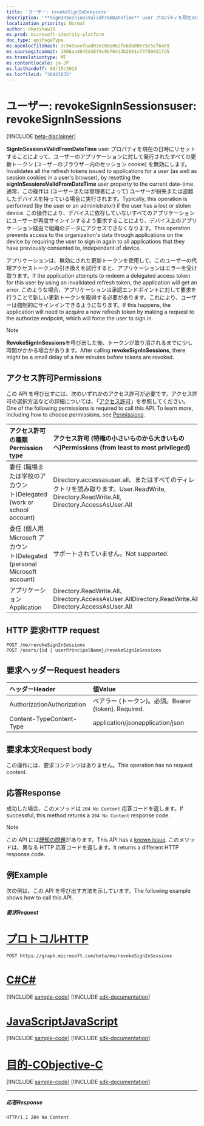```yaml
---
title: 'ユーザー: revokeSignInSessions'
description: '**SignInSessionsValidFromDateTime** user プロパティを現在の日付と時刻にリセットすることによって、アプリケーションに発行されたすべてのユーザーの更新トークン (およびユーザーのブラウザー内のセッション cookie) を無効にします。'
localization_priority: Normal
author: dkershaw10
ms.prod: microsoft-identity-platform
doc_type: apiPageType
ms.openlocfilehash: 3c945eeefaad03ec08e062fe8db80573c5ef6469
ms.sourcegitcommit: 1066aa4045d48f9c9b764d3b2891cf4f806d17d5
ms.translationtype: MT
ms.contentlocale: ja-JP
ms.lasthandoff: 08/15/2019
ms.locfileid: "36421835"
---
```

# <a name="user-revokesigninsessions"></a><span data-ttu-id="3f313-103">ユーザー: revokeSignInSessions</span><span class="sxs-lookup"><span data-stu-id="3f313-103">user: revokeSignInSessions</span></span>

[!INCLUDE [beta-disclaimer](../../includes/beta-disclaimer.md)]

<span data-ttu-id="3f313-104">**SignInSessionsValidFromDateTime** user プロパティを現在の日時にリセットすることによって、ユーザーのアプリケーションに対して発行されたすべての更新トークン (ユーザーのブラウザー内のセッション cookie) を無効にします。</span><span class="sxs-lookup"><span data-stu-id="3f313-104">Invalidates all the refresh tokens issued to applications for a user (as well as session cookies in a user's browser), by resetting the **signInSessionsValidFromDateTime** user property to the current date-time.</span></span> <span data-ttu-id="3f313-105">通常、この操作は (ユーザーまたは管理者によって) ユーザーが紛失または盗難したデバイスを持っている場合に実行されます。</span><span class="sxs-lookup"><span data-stu-id="3f313-105">Typically, this operation is performed (by the user or an administrator) if the user has a lost or stolen device.</span></span> <span data-ttu-id="3f313-106">この操作により、デバイスに依存していないすべてのアプリケーションにユーザーが再度サインインするよう要求することにより、デバイス上のアプリケーション経由で組織のデータにアクセスできなくなります。</span><span class="sxs-lookup"><span data-stu-id="3f313-106">This operation prevents access to the organization's data through applications on the device by requiring the user to sign in again to all applications that they have previously consented to, independent of device.</span></span>

<span data-ttu-id="3f313-107">アプリケーションは、無効にされた更新トークンを使用して、このユーザーの代理アクセストークンの引き換えを試行すると、アプリケーションはエラーを受け取ります。</span><span class="sxs-lookup"><span data-stu-id="3f313-107">If the application attempts to redeem a delegated access token for this user by using an invalidated refresh token, the application will get an error.</span></span> <span data-ttu-id="3f313-108">このような場合、アプリケーションは承認エンドポイントに対して要求を行うことで新しい更新トークンを取得する必要があります。これにより、ユーザーは強制的にサインインできるようになります。</span><span class="sxs-lookup"><span data-stu-id="3f313-108">If this happens, the application will need to acquire a new refresh token by making a request to the authorize endpoint, which will force the user to sign in.</span></span>

>[!NOTE]
><span data-ttu-id="3f313-109">**RevokeSignInSessions**を呼び出した後、トークンが取り消されるまでに少し時間がかかる場合があります。</span><span class="sxs-lookup"><span data-stu-id="3f313-109">After calling **revokeSignInSessions**, there might be a small delay of a few minutes before tokens are revoked.</span></span>

## <a name="permissions"></a><span data-ttu-id="3f313-110">アクセス許可</span><span class="sxs-lookup"><span data-stu-id="3f313-110">Permissions</span></span>

<span data-ttu-id="3f313-p103">この API を呼び出すには、次のいずれかのアクセス許可が必要です。アクセス許可の選択方法などの詳細については、「[アクセス許可](/graph/permissions-reference)」を参照してください。</span><span class="sxs-lookup"><span data-stu-id="3f313-p103">One of the following permissions is required to call this API. To learn more, including how to choose permissions, see [Permissions](/graph/permissions-reference).</span></span>

|<span data-ttu-id="3f313-113">アクセス許可の種類</span><span class="sxs-lookup"><span data-stu-id="3f313-113">Permission type</span></span>                        | <span data-ttu-id="3f313-114">アクセス許可 (特権の小さいものから大きいものへ)</span><span class="sxs-lookup"><span data-stu-id="3f313-114">Permissions (from least to most privileged)</span></span>              |
|:--------------------------------------|:---------------------------------------------------------|
|<span data-ttu-id="3f313-115">委任 (職場または学校のアカウント)</span><span class="sxs-lookup"><span data-stu-id="3f313-115">Delegated (work or school account)</span></span>     | <span data-ttu-id="3f313-116">Directory.accessasuser.all、またはすべてのディレクトリを読み取ります。</span><span class="sxs-lookup"><span data-stu-id="3f313-116">User.ReadWrite, Directory.ReadWrite.All, Directory.AccessAsUser.All</span></span> |
|<span data-ttu-id="3f313-117">委任 (個人用 Microsoft アカウント)</span><span class="sxs-lookup"><span data-stu-id="3f313-117">Delegated (personal Microsoft account)</span></span> | <span data-ttu-id="3f313-118">サポートされていません。</span><span class="sxs-lookup"><span data-stu-id="3f313-118">Not supported.</span></span> |
|<span data-ttu-id="3f313-119">アプリケーション</span><span class="sxs-lookup"><span data-stu-id="3f313-119">Application</span></span>                            | <span data-ttu-id="3f313-120">Directory.ReadWrite.All、Directory.AccessAsUser.All</span><span class="sxs-lookup"><span data-stu-id="3f313-120">Directory.ReadWrite.All, Directory.AccessAsUser.All</span></span> |

## <a name="http-request"></a><span data-ttu-id="3f313-121">HTTP 要求</span><span class="sxs-lookup"><span data-stu-id="3f313-121">HTTP request</span></span>
<!-- { "blockType": "ignored" } -->
```http
POST /me/revokeSignInSessions
POST /users/{id | userPrincipalName}/revokeSignInSessions
```

## <a name="request-headers"></a><span data-ttu-id="3f313-122">要求ヘッダー</span><span class="sxs-lookup"><span data-stu-id="3f313-122">Request headers</span></span>
| <span data-ttu-id="3f313-123">ヘッダー</span><span class="sxs-lookup"><span data-stu-id="3f313-123">Header</span></span>       | <span data-ttu-id="3f313-124">値</span><span class="sxs-lookup"><span data-stu-id="3f313-124">Value</span></span> |
|:---------------|:--------|
| <span data-ttu-id="3f313-125">Authorization</span><span class="sxs-lookup"><span data-stu-id="3f313-125">Authorization</span></span>  | <span data-ttu-id="3f313-p104">ベアラー {トークン}。必須。</span><span class="sxs-lookup"><span data-stu-id="3f313-p104">Bearer {token}. Required.</span></span>  |
| <span data-ttu-id="3f313-128">Content-Type</span><span class="sxs-lookup"><span data-stu-id="3f313-128">Content-Type</span></span>  | <span data-ttu-id="3f313-129">application/json</span><span class="sxs-lookup"><span data-stu-id="3f313-129">application/json</span></span>  |

## <a name="request-body"></a><span data-ttu-id="3f313-130">要求本文</span><span class="sxs-lookup"><span data-stu-id="3f313-130">Request body</span></span>
<span data-ttu-id="3f313-131">この操作には、要求コンテンツはありません。</span><span class="sxs-lookup"><span data-stu-id="3f313-131">This operation has no request content.</span></span>

## <a name="response"></a><span data-ttu-id="3f313-132">応答</span><span class="sxs-lookup"><span data-stu-id="3f313-132">Response</span></span>

<span data-ttu-id="3f313-133">成功した場合、このメソッドは `204 No Content` 応答コードを返します。</span><span class="sxs-lookup"><span data-stu-id="3f313-133">If successful, this method returns a `204 No Content` response code.</span></span>

>[!NOTE]
><span data-ttu-id="3f313-134">この API には[既知の問題](/graph/known-issues#revoke-sign-in-sessions-returns-wrong-HTTP-code)があります。</span><span class="sxs-lookup"><span data-stu-id="3f313-134">This API has a [known issue](/graph/known-issues#revoke-sign-in-sessions-returns-wrong-HTTP-code).</span></span> <span data-ttu-id="3f313-135">このメソッドは、異なる HTTP 応答コードを返します。</span><span class="sxs-lookup"><span data-stu-id="3f313-135">It returns a different HTTP response code.</span></span>

## <a name="example"></a><span data-ttu-id="3f313-136">例</span><span class="sxs-lookup"><span data-stu-id="3f313-136">Example</span></span>
<span data-ttu-id="3f313-137">次の例は、この API を呼び出す方法を示しています。</span><span class="sxs-lookup"><span data-stu-id="3f313-137">The following example shows how to call this API.</span></span>

##### <a name="request"></a><span data-ttu-id="3f313-138">要求</span><span class="sxs-lookup"><span data-stu-id="3f313-138">Request</span></span>

# <a name="httptabhttp"></a>[<span data-ttu-id="3f313-139">プロトコル</span><span class="sxs-lookup"><span data-stu-id="3f313-139">HTTP</span></span>](#tab/http)
<!-- {
  "blockType": "request",
  "name": "user_revokesigninsessionss"
}-->
```http
POST https://graph.microsoft.com/beta/me/revokeSignInSessions
```
# <a name="ctabcsharp"></a>[<span data-ttu-id="3f313-140">C#</span><span class="sxs-lookup"><span data-stu-id="3f313-140">C#</span></span>](#tab/csharp)
[!INCLUDE [sample-code](../includes/snippets/csharp/user-revokesigninsessionss-csharp-snippets.md)]
[!INCLUDE [sdk-documentation](../includes/snippets/snippets-sdk-documentation-link.md)]

# <a name="javascripttabjavascript"></a>[<span data-ttu-id="3f313-141">JavaScript</span><span class="sxs-lookup"><span data-stu-id="3f313-141">JavaScript</span></span>](#tab/javascript)
[!INCLUDE [sample-code](../includes/snippets/javascript/user-revokesigninsessionss-javascript-snippets.md)]
[!INCLUDE [sdk-documentation](../includes/snippets/snippets-sdk-documentation-link.md)]

# <a name="objective-ctabobjc"></a>[<span data-ttu-id="3f313-142">目的-C</span><span class="sxs-lookup"><span data-stu-id="3f313-142">Objective-C</span></span>](#tab/objc)
[!INCLUDE [sample-code](../includes/snippets/objc/user-revokesigninsessionss-objc-snippets.md)]
[!INCLUDE [sdk-documentation](../includes/snippets/snippets-sdk-documentation-link.md)]

---


##### <a name="response"></a><span data-ttu-id="3f313-143">応答</span><span class="sxs-lookup"><span data-stu-id="3f313-143">Response</span></span>
<!-- {
  "blockType": "response",
  "truncated": true
} -->
```http
HTTP/1.1 204 No Content
```

<!-- uuid: 8fcb5dbc-d5aa-4681-8e31-b001d5168d79
2015-10-25 14:57:30 UTC -->
<!--
{
  "type": "#page.annotation",
  "description": "user: revokeSignInSessions",
  "keywords": "",
  "section": "documentation",
  "tocPath": "",
  "suppressions": [
  ]
}
-->
